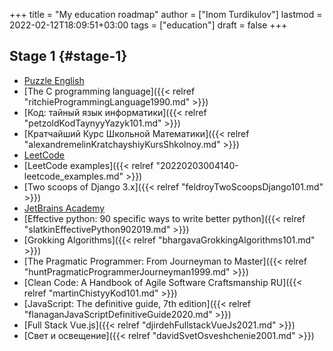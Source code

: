 +++
title = "My education roadmap"
author = ["Inom Turdikulov"]
lastmod = 2022-02-12T18:09:51+03:00
tags = ["education"]
draft = false
+++

## Stage 1 {#stage-1}

-   [Puzzle English](https://puzzle-english.com/)
-   [The C programming language]({{< relref "ritchieProgrammingLanguage1990.md" >}})
-   [Код: тайный язык информатики]({{< relref "petzoldKodTaynyyYazyk101.md" >}})
-   [Кратчайший Курс Школьной Математики]({{< relref "alexandremelinKratchayshiyKursShkolnoy.md" >}})
-   [LeetCode](https://leetcode.com/)
-   [LeetCode examples]({{< relref "20220203004140-leetcode_examples.md" >}})
-   [Two scoops of Django 3.x]({{< relref "feldroyTwoScoopsDjango101.md" >}})
-   [JetBrains Academy](https://hyperskill.org/tracks)
-   [Effective python: 90 specific ways to write better python]({{< relref "slatkinEffectivePython902019.md" >}})
-   [Grokking Algorithms]({{< relref "bhargavaGrokkingAlgorithms101.md" >}})
-   [The Pragmatic Programmer: From Journeyman to Master]({{< relref "huntPragmaticProgrammerJourneyman1999.md" >}})
-   [Clean Code: A Handbook of Agile Software Craftsmanship RU]({{< relref "martinChistyyKod101.md" >}})
-   [JavaScript: The definitive guide, 7th edition]({{< relref "flanaganJavaScriptDefinitiveGuide2020.md" >}})
-   [Full Stack Vue.js]({{< relref "djirdehFullstackVueJs2021.md" >}})
-   [Свет и освещение]({{< relref "davidSvetOsveshchenie2001.md" >}})
